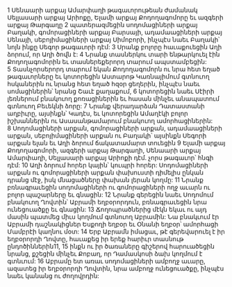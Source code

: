 1 Սենաարի արքայ Ամարփաղի թագաւորութեան ժամանակ Սելլասարի արքայ Արիոքը, Ելամի արքայ Քոդողագոմորը եւ ազգերի արքայ Թարգաղը 2 պատերազմեցին սոդոմացիների արքայ Բաղակի, գոմորացիների արքայ Բարսայի, ադամաացիների արքայ Սենայի, սեբոյիմացիների արքայ Սիմոբորի, ինչպէս նաեւ Բաղակի՝ նոյն ինքը Սեգոր թագաւորի դէմ: 3 Սրանք բոլորը հաւաքուեցին Աղի ձորում, որ Աղի ծովն է: 4 Նրանք տասներկու տարի ենթարկուել էին Քոդողագոմորին եւ տասներեքերորդ տարում ապստամբեցին: 5 Տասնչորսերորդ տարում եկան Քոդողագոմորն ու նրա հետ եղած թագաւորները եւ կոտորեցին Աստարոթ Կառնայիմում գտնուող հսկաներին ու նրանց հետ եղած հզօր ցեղերին, ինչպէս նաեւ սոմացիներին՝ նրանց Շաւէ քաղաքում, 6 կոտորեցին նաեւ Սէիրի լեռներում բնակուող քոռացիներին եւ հասան մինչեւ անապատում գտնուող Բեւեկնի ձորը: 7 Նրանք վերադարձան Դատաստանի աղբիւրը, այսինքն՝ Կադէս, եւ կոտորեցին Ամաղէկի բոլոր իշխաններին ու Ասասանթամարում բնակուող ամորհացիներին: 8 Սոդոմացիների արքան, գոմորացիների արքան, ադամաացիների արքան, սեբոյիմացիների արքան ու Բաղակի՝ այսինքն Սեգորի արքան ելան եւ Աղի ձորում ճակատամարտ տուեցին 9 Ելամի արքայ Քոդողագոմորի, ազգերի արքայ Թարգաղի, Սենաարի արքայ Ամարփաղի, Սելլասարի արքայ Արիոքի դէմ. չորս թագաւոր՝ հնգի դէմ: 10 Աղի ձորում հորեր կային՝ կուպրի հորեր: Սոդոմացիների արքան ու գոմորացիների արքան փախուստի դիմելիս ընկան դրանց մէջ, իսկ մնացածները փախան լերան կողմը: 11 Նրանք բռնագրաւեցին սոդոմացիների ու գոմորացիների ողջ աւարն ու բոլոր պաշարները եւ գնացին: 12 Նրանք գերեցին նաեւ Սոդոմում բնակուող Ղովտին՝ Աբրամի եղբօրորդուն, բռնագրաւեցին նրա ունեցուածքը եւ գնացին: 13 Ճողոպրածներից մէկն եկաւ ու այդ մասին պատմեց միւս կողմում գտնուող Աբրամին: Նա բնակւում էր Աբրամի դաշնակիցներ Եսքողի եղբօր եւ Օնանի եղբօր՝ ամորհացի Մամբրէի կաղնու մօտ: 14 Երբ Աբրամն իմացաւ, թէ գերեվարուել է իր եղբօրորդի Ղովտը, հաւաքեց իր երեք հարիւր տասնութ ընդոծիններին11, 15 ինքն ու իր ծառաները գիշերով հարուածեցին նրանց, քշեցին մինչեւ Քոբաղ, որ Դամասկոսի ձախ կողմում է գտնւում: 16 Աբրամը ետ առաւ սոդոմացիների ամբողջ աւարը, ազատեց իր եղբօրորդի Ղովտին, նրա ամբողջ ունեցուածքը, ինչպէս նաեւ կանանց ու ժողովրդին:
